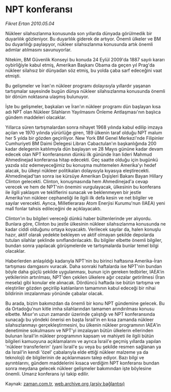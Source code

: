 # NPT konferansı

*Fikret Ertan 2010.05.04*

<tr><td class="metin" colspan="2" style="padding-top: 20px; padding-left: 5px; ">Nükleer silahsızlanma konusunda son yıllarda dünyada görülmedik bir duyarlılık gözleniyor. Bu duyarlılık giderek de artıyor. Önemli ülkeler ve BM bu duyarlılığı paylaşıyor, nükleer silahsızlanma konusunda artık önemli adımlar atılmasını savunuyorlar.</td></tr><tr><td class="metin" colspan="2" style="padding-top: 20px; padding-left: 5px; "><p>Nitekim, BM Güvenlik Konseyi bu konuda 24 Eylül 2009'da 1887 sayılı kararı oybirliğiyle kabul etmiş, Amerikan Başkanı Obama da geçen yıl Prag'da nükleer silahsız bir dünyadan söz etmiş, bu yolda çaba sarf edeceğini vaat etmişti.
<p>Bu gelişmeler ve İran'ın nükleer programı dolayısıyla yıllardır yaşanan tartışmalar sayesinde bugün dünya nükleer silahsızlanma konusunda önemli bir dönüm noktasına ulaşmış bulunuyor.
<p>İşte bu gelişmeler, başkaları ve İran'ın nükleer programı dün başlayan kısa adı NPT olan Nükleer Silahların Yayılmasını Önleme Antlaşması'nın başlıca gündem maddeleri olacaklar.
<p>Yıllarca süren tartışmalardan sonra nihayet 1968 yılında kabul edilip imzaya açılan ve 1970 yılında yürürlüğe giren, 189 ülkenin taraf olduğu NPT malum her 5 yılda bir gözden geçiriliyor. New York BM Genel Merkezi'nde Filipinler Cumhuriyeti BM Daimi Delegesi Libran Cabactulan'ın başkanlığında 200 kadar delegenin katılımıyla dün başlayan ve 28 Mayıs gününe kadar devam edecek olan NPT konferansının dünkü ilk gününde İran lideri Mahmud Ahmedinejad konferansa hitap edecekti. Geç saatte olduğu için bugünkü yazıda söz edemeyeceğimiz bu konuşma muhtemelen Amerika'yı hedef alacak, bu ülkeyi nükleer politikaları dolayısıyla kıyasıya eleştirecekti. Ahmedinejad'tan sonra ise kürsüye Amerikan Dışişleri Bakanı Bayan Hillary Clinton gelecekti. Clinton, konuşmasında hem Ahmedinejad'a cevap verecek ve hem de NPT'nin önemini vurgulayacak, ülkesinin bu konferans ile ilgili yaklaşım ve tekliflerini sunacak ve beklenmeyen bir jestle Amerika'nın nükleer cephaneliği ile ilgili ilk defa kesin ve net bilgiler ve sayılar verecekti. Ayrıca, Milletlerarası Atom Enerjisi Kurumu'nun (IAEA) yeni malî fonlar tahsis edileceğini de açıklayacaktı.
<p>Clinton'ın bu bilgileri vereceği dünkü haber bültenlerinde yer alıyordu. Bunlara göre, Clinton bu jestle ülkesinin nükleer silahsızlanma konusunda ne kadar ciddi olduğunu ortaya koyacaktı. Verilecek sayılar da, halen konuşlu hazır, aktif olarak yedekte bekleyen ve aktif olmayan şekilde depolarda tutulan silahlar şeklinde sınıflandırılacaktı. Bu bilgiler elbette önemli bilgiler, bundan sonra yapılacak görüşmelerde ve tartışmalarda bunlar temel bilgi olacaklar.
<p>Haberlerden anlaşıldığı kadarıyla NPT'nin bu birinci haftasına Amerika-İran tartışması damgasını vuracak. Daha sonraki haftalarda ise NPT'nin bundan böyle daha güçlü şekilde uygulanması, bunun için gereken tedbirler, IAEA'in yetkilerinin artırılması, NPT'den çekilen ülkelere ağır cezalar getirilmesi (İran mesela) gibi konular ele alınacak. Dördüncü haftada ise bütün tartışma ve eleştiriler gözden geçirilip katılanların tamamının kabul edeceği bir nihai bildirinin imzalanması yönünde çabalar olacak.
<p>Bu arada, bizim bakımızdan da önemli bir konu NPT gündemine gelecek. Bu da Ortadoğu'nun kitle imha silahlarından tamamen arındırılması konusu elbette. Mısır'ın uzun zamandır üzerinde çalıştığı ve NPT konferansında sunacağı bu yöndeki önerisi en başta İsrail'in en kısa zamanda nükleer silahsızlanmayı gerçekleştirmesini, bu ülkenin nükleer programının IAEA'in denetimine sokulmasını ve NPT'yi imzalayan bütün ülkelerin ellerinden bulunan İsrail'in nükleer programının kapsam ve mahiyeti ile ilgili bütün bilgileri kamuoyuna açıklamalarını ve ayrıca İsrail'e geçmiş yıllarda yapılan 'nükleer transferlerin' (yani İsrail'e şu veya bu şekilde resmen sağlanan ya da İsrail'in kendi 'özel' çabalarıyla elde ettiği nükleer malzeme ya da teknoloji) de bilgilerinin de açıklanmasını talep ediyor. Bazı bilgi ve ayrıntılarını, gündem maddelerini kısaca verdiğim NPT konferansı bundan sonra meydana gelecek nükleer gelişmeler bakımından işte böylesine önemli. Umarız konferans iyi takip edilir.<br/></p></p></p></p></p></p></p></td></tr>

Kaynak: [zaman.com.tr](http://zaman.com.tr/yazar.do?yazino=980140), [web.archive.org (arşiv bağlantısı)](http://web.archive.org/web/20100511012416/http://www.zaman.com.tr:80/yazar.do?yazino=980140)

